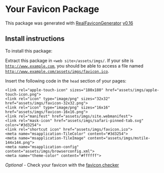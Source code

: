 # Your Favicon Package

This package was generated with [RealFaviconGenerator](https://realfavicongenerator.net/) [v0.16](https://realfavicongenerator.net/change_log#v0.16)

## Install instructions

To install this package:

Extract this package in <code>&lt;web site&gt;/assets/imgs/</code>. If your site is <code>http://www.example.com</code>, you should be able to access a file named <code>http://www.example.com/assets/imgs/favicon.ico</code>.

Insert the following code in the `head` section of your pages:

    <link rel="apple-touch-icon" sizes="180x180" href="assets/imgs/apple-touch-icon.png">
    <link rel="icon" type="image/png" sizes="32x32" href="assets/imgs/favicon-32x32.png">
    <link rel="icon" type="image/png" sizes="16x16" href="assets/imgs/favicon-16x16.png">
    <link rel="manifest" href="assets/imgs/site.webmanifest">
    <link rel="mask-icon" href="assets/imgs/safari-pinned-tab.svg" color="#3d3254">
    <link rel="shortcut icon" href="assets/imgs/favicon.ico">
    <meta name="msapplication-TileColor" content="#3d3254">
    <meta name="msapplication-TileImage" content="assets/imgs/mstile-144x144.png">
    <meta name="msapplication-config" content="assets/imgs/browserconfig.xml">
    <meta name="theme-color" content="#ffffff">

*Optional* - Check your favicon with the [favicon checker](https://realfavicongenerator.net/favicon_checker)